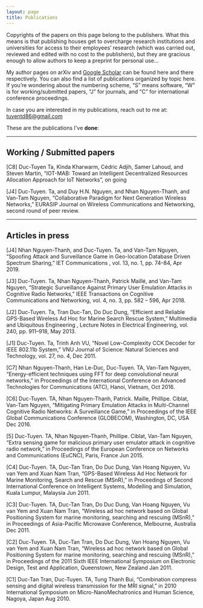 ```yaml
---
layout: page
title: Publications
---
```

Copyrights of the papers on this page belong to the publishers. What this means is that publishing houses get to overcharge research institutions and universities for access to their employees’ research (which was carried out, reviewed and edited with no cost to the publishers), but they are gracious enough to allow authors to keep a preprint for personal use...

My author pages on arXiv and [Google Scholar](https://scholar.google.com/citations?user=n1YQUZMAAAAJ) can be found here and there respectively. You can also find a list of publications organized by topic here. If you’re wondering about the numbering scheme, “S” means software, “W” is for working/submitted papers, “J” for journals, and “C” for international conference proceedings.

In case you are interested in my publications, reach out to me at: [tuyentd86@gmail.com](tuyentd86@gmail.com)

These are the publications I've **done**:

* * *

## Working / Submitted papers
[C8] Duc-Tuyen Ta, Kinda Kharwarm, Cédric Adjih, Samer Lahoud, and Steven Martin, “IOT-MAB: Toward an Intelligent Decentralized Resources Allocation Approach for IoT Networks”, on going

[J4] Duc-Tuyen. Ta, and Duy H.N. Nguyen, and Nhan Nguyen-Thanh, and Van-Tam Nguyen, “Collaborative Paradigm for Next Generation Wireless Networks,” EURASIP Journal on Wireless Communications and Networking, second round of peer review.
* * *

## Articles in press
[J4] Nhan Nguyen-Thanh, and Duc-Tuyen. Ta, and Van-Tam Nguyen, “Spoofing Attack and Surveillance Game in Geo-location Database Driven Spectrum Sharing,” IET Communications , vol. 13, no. 1, pp. 74–84, Apr 2019.

[J3] Duc-Tuyen. Ta, Nhan Nguyen-Thanh, Patrick Maillé, and Van-Tam Nguyen, “Strategic Surveillance Against Primary User Emulation Attacks in Cognitive Radio Networks,” IEEE Transactions on Cognitive Communications and Networking, vol. 4, no. 3, pp. 582 – 596, Apr 2018.

[J2] Duc-Tuyen. Ta, Tran Duc-Tan, Do Duc Dung, “Efficient and Reliable GPS-Based Wireless Ad Hoc for Marine Search Rescue System,” Multimedia and Ubiquitous Engineering , Lecture Notes in Electrical Engineering, vol. 240, pp. 911–918, May 2013.

[J1] Duc-Tuyen. Ta, Trinh Anh VU, “Novel Low-Complexity CCK Decoder for IEEE 802.11b System,” VNU Journal of Science: Natural Sciences and Technology, vol. 27, no. 4, Dec 2011.

[C7] Nhan Nguyen-Thanh, Han Le-Duc, Duc-Tuyen. TA, Van-Tam Nguyen, “Energy-efficient techniques using FFT for deep convolutional neural networks,” in Proceedings of the International Conference on Advanced Technologies for Communications (ATC), Hanoi, Vietnam, Oct 2016.

[C6] Duc-Tuyen. TA, Nhan Nguyen-Thanh, Patrick. Maille, Phillipe. Ciblat, Van-Tam Nguyen, “Mitigating Primary Emulation Attacks in Multi-Channel Cognitive Radio Networks: A Surveillance Game,” in Proceedings of the IEEE Global Communications Conference (GLOBECOM), Washington, DC, USA Dec 2016.

[5] Duc-Tuyen. TA, Nhan Nguyen-Thanh, Phillipe. Ciblat, Van-Tam Nguyen, “Extra sensing game for malicious primary user emulator attack in cognitive radio network,” in Proceedings of the European Conference on Networks and Communications (EuCNC), Paris, France Jun 2015.

[C4] Duc-Tuyen. TA, Duc-Tan Tran, Do Duc Dung, Van Hoang Nguyen, Vu van Yem and Xuan Nam Tran, “GPS-Based Wireless Ad Hoc Network for Marine Monitoring, Search and Rescue (MSnR),” in Proceedings of Second International Conference on Intelligent Systems, Modelling and Simulation, Kuala Lumpur, Malaysia Jun 2011.

[C3] Duc-Tuyen. TA, Duc-Tan Tran, Do Duc Dung, Van Hoang Nguyen, Vu van Yem and Xuan Nam Tran, “Wireless ad hoc network based on Global Positioning System for marine monitoring, searching and rescuing (MSnR),” in Proceedings of Asia-Pacific Microwave Conference, Melbourne, Australia Dec 2011.

[C2] Duc-Tuyen. TA, Duc-Tan Tran, Do Duc Dung, Van Hoang Nguyen, Vu van Yem and Xuan Nam Tran, “Wireless ad hoc network based on Global Positioning System for marine monitoring, searching and rescuing (MSnR),” in Proceedings of the 2011 Sixth IEEE International Symposium on Electronic Design, Test and Application, Queenstown, New Zealand Jan 2011.

[C1] Duc-Tan Tran, Duc-Tuyen. TA, Tung Thanh Bui, “Combination compress sensing and digital wireless transmission for the MRI signal,” in 2010 International Symposium on Micro-NanoMechatronics and Human Science, Nagoya, Japan Aug 2010.